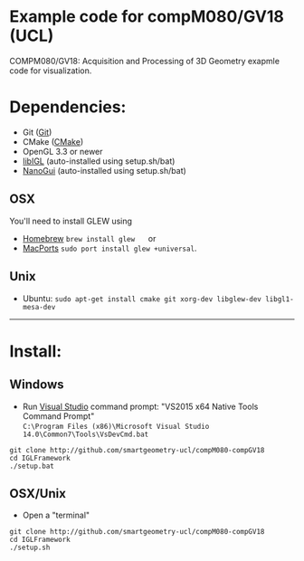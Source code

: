 # Example code for compM080/GV18 (UCL)
COMPM080/GV18: Acquisition and Processing of 3D Geometry exapmle code for visualization. 


# Dependencies:
* Git ([Git](https://git-scm.com/downloads))
* CMake ([CMake](https://cmake.org/download/))
* OpenGL 3.3 or newer
* [libIGL](http://libigl.github.io/libigl/) (auto-installed using setup.sh/bat)
* [NanoGui](https://github.com/libigl/nanogui) (auto-installed using setup.sh/bat)


## OSX
You'll need to install GLEW using
* [Homebrew](http://brew.sh/) `brew install glew` &nbsp; &nbsp; &nbsp;or
* [MacPorts](https://www.macports.org/) `sudo port install glew +universal`.

## Unix
* Ubuntu: `sudo apt-get install cmake git xorg-dev libglew-dev libgl1-mesa-dev`

---

# Install:

## Windows
* Run [Visual Studio](https://www.visualstudio.com/vs/community/) command prompt:
"VS2015 x64 Native Tools Command Prompt" <br />
`C:\Program Files (x86)\Microsoft Visual Studio 14.0\Common7\Tools\VsDevCmd.bat`

```
git clone http://github.com/smartgeometry-ucl/compM080-compGV18
cd IGLFramework
./setup.bat
```

## OSX/Unix 
* Open a "terminal"

```
git clone http://github.com/smartgeometry-ucl/compM080-compGV18
cd IGLFramework
./setup.sh
```
